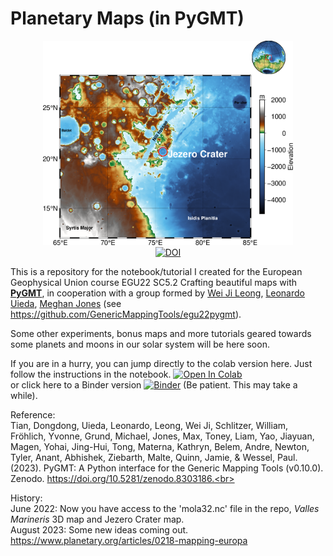 # Planetary Maps (in PyGMT)

<p align='center'>
<img src="https://github.com/andrebelem/MarsMaps/blob/main/JezeroCrater.png" width=400px /><br>
<a href="https://zenodo.org/badge/latestdoi/493045338"><img src="https://zenodo.org/badge/493045338.svg" alt="DOI"></a>
</p>


This is a repository for the notebook/tutorial I created for the European Geophysical Union course EGU22 SC5.2 Crafting beautiful maps with [**PyGMT**](https://github.com/GenericMappingTools/pygmt), in cooperation with a group formed by [Wei Ji Leong](https://github.com/weiji14), [Leonardo Uieda](https://github.com/leouieda), [Meghan Jones](https://github.com/meghanrjones) (see https://github.com/GenericMappingTools/egu22pygmt).

Some other experiments, bonus maps and more tutorials geared towards some planets and moons in our solar system will be here soon.<br>

If you are in a hurry, you can jump directly to the colab version here. Just follow the instructions in the notebook. <a href="https://github.com/andrebelem/MarsMaps/blob/main/Mars%20Maps%20with%20pygmt%20%5Bextended%20version%5D.ipynb" target="_parent"><img src="https://colab.research.google.com/assets/colab-badge.svg" alt="Open In Colab"/></a><br>
or click here to a Binder version
[![Binder](https://mybinder.org/badge_logo.svg)](https://mybinder.org/v2/gh/andrebelem/PlanetaryMaps/HEAD?labpath=Mars%20Maps%20with%20pygmt%20%5Bextended%20version%5D.ipynb) (Be patient. This may take a while).

Reference:<br>
Tian, Dongdong, Uieda, Leonardo, Leong, Wei Ji, Schlitzer, William, Fröhlich, Yvonne, Grund, Michael, Jones, Max, Toney, Liam, Yao, Jiayuan, Magen, Yohai, Jing-Hui, Tong, Materna, Kathryn, Belem, Andre, Newton, Tyler, Anant, Abhishek, Ziebarth, Malte, Quinn, Jamie, & Wessel, Paul. (2023). PyGMT: A Python interface for the Generic Mapping Tools (v0.10.0). Zenodo. https://doi.org/10.5281/zenodo.8303186.<br>

History:<br>
June 2022: Now you have access to the 'mola32.nc' file in the repo, *Valles Marineris* 3D map and Jezero Crater map.<br>
August 2023: Some new ideas coming out. https://www.planetary.org/articles/0218-mapping-europa

